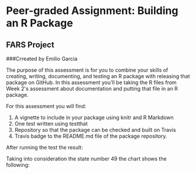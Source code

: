 # Peer-graded Assignment: Building an R Package
## FARS Project
###Crreated by Emilio Garcia

The purpose of this assessment is for you to combine your skills of creating, writing, documenting, and testing an R package with releasing that package on GitHub. In this assessment you'll be taking the R files from Week 2's assessment about documentation and putting that file in an R package. 

For this assessment you will find:

1. A vignette to include in your package using knitr and R Markdown
2. One test written using testthat
3. Repository so that the package can be checked and built on Travis
4. Travis badge to the README.md file of the package repository.

After running the test the result:

Taking into consideration the state number 49 the chart shows the following:


